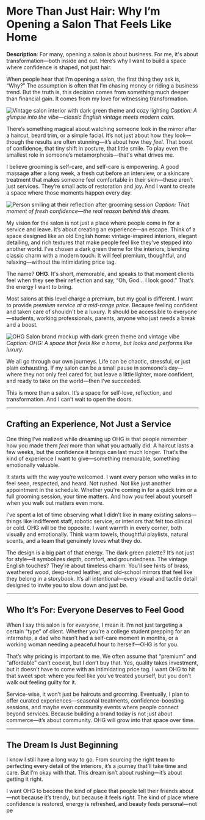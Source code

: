 # More Than Just Hair: Why I’m Opening a Salon That Feels Like Home

**Description**: For many, opening a salon is about business. For me, it's about transformation—both inside and out. Here’s why I want to build a space where confidence is shaped, not just hair.

When people hear that I’m opening a salon, the first thing they ask is, “Why?” The assumption is often that I’m chasing money or riding a business trend. But the truth is, this decision comes from something much deeper than financial gain. It comes from my love for witnessing transformation.

![Vintage salon interior with dark green theme and cozy lighting](path/to/image1.jpg)
*Caption: A glimpse into the vibe—classic English vintage meets modern calm.*

There’s something magical about watching someone look in the mirror after a haircut, beard trim, or a simple facial. It’s not just about how they look—though the results are often stunning—it’s about how they *feel*. That boost of confidence, that tiny shift in posture, that little smile. To play even the smallest role in someone’s metamorphosis—that's what drives me.

I believe grooming is self-care, and self-care is empowering. A good massage after a long week, a fresh cut before an interview, or a skincare treatment that makes someone feel comfortable in their skin—these aren’t just services. They’re small acts of restoration and joy. And I want to create a space where those moments happen every day.

![Person smiling at their reflection after grooming session](path/to/image2.jpg)
*Caption: That moment of fresh confidence—the real reason behind this dream.*

My vision for the salon is not just a place where people come in for a service and leave. It’s about creating an experience—an escape. Think of a space designed like an old English home: vintage-inspired interiors, elegant detailing, and rich textures that make people feel like they’ve stepped into another world. I’ve chosen a dark green theme for the interiors, blending classic charm with a modern touch. It will feel premium, thoughtful, and relaxing—without the intimidating price tag.

The name? **OHG**. It's short, memorable, and speaks to that moment clients feel when they see their reflection and say, “Oh, God… I look good.” That’s the energy I want to bring.

Most salons at this level charge a premium, but my goal is different. I want to provide *premium service at a mid-range price*. Because feeling confident and taken care of shouldn't be a luxury. It should be accessible to everyone—students, working professionals, parents, anyone who just needs a break and a boost.

![OHG Salon brand mockup with dark green theme and vintage vibe](path/to/image3.jpg)
*Caption: OHG: A space that feels like a home, but looks and performs like luxury.*

We all go through our own journeys. Life can be chaotic, stressful, or just plain exhausting. If my salon can be a small pause in someone’s day—where they not only feel cared for, but leave a little lighter, more confident, and ready to take on the world—then I’ve succeeded.

This is more than a salon. It’s a space for self-love, reflection, and transformation. And I can’t wait to open the doors.

---

## Crafting an Experience, Not Just a Service

One thing I’ve realized while dreaming up OHG is that people remember how you made them *feel* more than what you actually did. A haircut lasts a few weeks, but the confidence it brings can last much longer. That’s the kind of experience I want to give—something memorable, something emotionally valuable.

It starts with the way you’re welcomed. I want every person who walks in to feel seen, respected, and heard. Not rushed. Not like just another appointment in the schedule. Whether you're coming in for a quick trim or a full grooming session, your time matters. And how you feel about yourself when you walk out matters even more.

I’ve spent a lot of time observing what I didn’t like in many existing salons—things like indifferent staff, robotic service, or interiors that felt too clinical or cold. OHG will be the opposite. I want warmth in every corner, both visually and emotionally. Think warm towels, thoughtful playlists, natural scents, and a team that genuinely loves what they do.

The design is a big part of that energy. The dark green palette? It’s not just for style—it symbolizes depth, comfort, and groundedness. The vintage English touches? They’re about timeless charm. You’ll see hints of brass, weathered wood, deep-toned leather, and old-school mirrors that feel like they belong in a storybook. It’s all intentional—every visual and tactile detail designed to invite you to slow down and just *be*.

---

## Who It’s For: Everyone Deserves to Feel Good

When I say this salon is for *everyone*, I mean it. I’m not just targeting a certain “type” of client. Whether you’re a college student prepping for an internship, a dad who hasn’t had a self-care moment in months, or a working woman needing a peaceful hour to herself—OHG is for you.

That’s why pricing is important to me. We often assume that “premium” and “affordable” can’t coexist, but I don’t buy that. Yes, quality takes investment, but it doesn’t have to come with an intimidating price tag. I want OHG to hit that sweet spot: where you feel like you’ve treated yourself, but you don’t walk out feeling guilty for it.

Service-wise, it won’t just be haircuts and grooming. Eventually, I plan to offer curated experiences—seasonal treatments, confidence-boosting sessions, and maybe even community events where people connect beyond services. Because building a brand today is not just about commerce—it’s about community. OHG will grow into that space over time.

---

## The Dream Is Just Beginning

I know I still have a long way to go. From sourcing the right team to perfecting every detail of the interiors, it’s a journey that’ll take time and care. But I’m okay with that. This dream isn’t about rushing—it’s about getting it right.

I want OHG to become the kind of place that people tell their friends about—not because it’s trendy, but because it feels *right*. The kind of place where confidence is restored, energy is refreshed, and beauty feels personal—not pe
